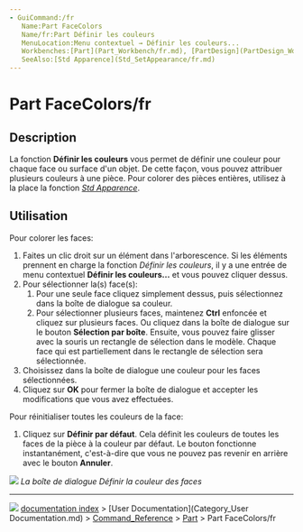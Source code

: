 ```yaml
---
- GuiCommand:/fr
   Name:Part FaceColors
   Name/fr:Part Définir les couleurs
   MenuLocation:Menu contextuel → Définir les couleurs...
   Workbenches:[Part](Part_Workbench/fr.md), [PartDesign](PartDesign_Workbench/fr.md)
   SeeAlso:[Std Apparence](Std_SetAppearance/fr.md)
---
```


# Part FaceColors/fr

## Description

La fonction **Définir les couleurs** vous permet de définir une couleur pour chaque face ou surface d\'un objet. De cette façon, vous pouvez attribuer plusieurs couleurs à une pièce. Pour colorer des pièces entières, utilisez à la place la fonction *[Std Apparence](Std_SetAppearance/fr.md)*.

## Utilisation

Pour colorer les faces:

1.  Faites un clic droit sur un élément dans l\'arborescence. Si les éléments prennent en charge la fonction *Définir les couleurs*, il y a une entrée de menu contextuel **Définir les couleurs\...** et vous pouvez cliquer dessus.
2.  Pour sélectionner la(s) face(s):
    1.  Pour une seule face cliquez simplement dessus, puis sélectionnez dans la boîte de dialogue sa couleur.
    2.  Pour sélectionner plusieurs faces, maintenez **Ctrl** enfoncée et cliquez sur plusieurs faces.
        Ou cliquez dans la boîte de dialogue sur le bouton **Sélection par boîte**. Ensuite, vous pouvez faire glisser avec la souris un rectangle de sélection dans le modèle. Chaque face qui est partiellement dans le rectangle de sélection sera sélectionnée.
3.  Choisissez dans la boîte de dialogue une couleur pour les faces sélectionnées.
4.  Cliquez sur **OK** pour fermer la boîte de dialogue et accepter les modifications que vous avez effectuées.

Pour réinitialiser toutes les couleurs de la face:

1.  Cliquez sur **Définir par défaut**. Cela définit les couleurs de toutes les faces de la pièce à la couleur par défaut. Le bouton fonctionne instantanément, c\'est-à-dire que vous ne pouvez pas revenir en arrière avec le bouton **Annuler**.

![](images/Part_FaceColors-dialog.png ) 
*La boîte de dialogue Définir la couleur des faces*



---
![](images/Right_arrow.png) [documentation index](../README.md) > [User Documentation](Category_User Documentation.md) > [Command_Reference](Category_Command_Reference.md) > [Part](Part_Workbench.md) > Part FaceColors/fr
